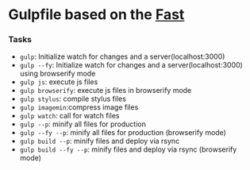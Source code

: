 Gulpfile based on the [Fast](https://github.com/willianjusten/Fast)
===================================================================


### Tasks

- `gulp`: Initialize watch for changes and a server(localhost:3000)
- `gulp --fy`: Initialize watch for changes and a server(localhost:3000) using browserify mode
- `gulp js`: execute js files
- `gulp browserify`: execute js files in browserify mode
- `gulp stylus`: compile stylus files
- `gulp imagemin`:compress image files
- `gulp watch`: call for watch files
- `gulp --p`: minify all files for production
- `gulp --fy --p`: minify all files for production (browserify mode)
- `gulp build --p`: minify files and deploy via rsync
- `gulp build --fy --p`: minify files and deploy via rsync (browserify mode)
